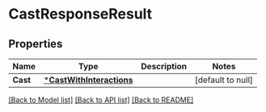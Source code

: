 # CastResponseResult

## Properties
Name | Type | Description | Notes
------------ | ------------- | ------------- | -------------
**Cast** | [***CastWithInteractions**](CastWithInteractions.md) |  | [default to null]

[[Back to Model list]](../README.md#documentation-for-models) [[Back to API list]](../README.md#documentation-for-api-endpoints) [[Back to README]](../README.md)


